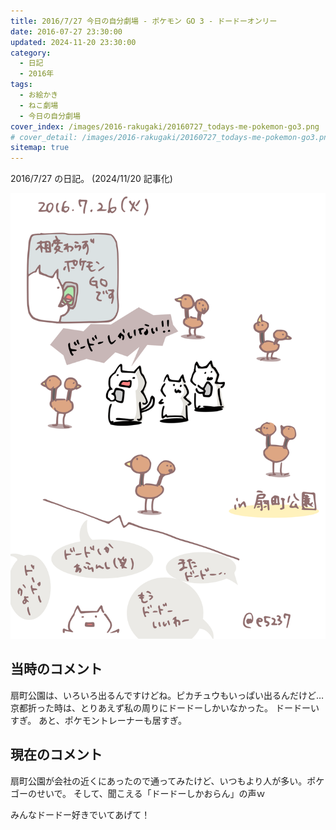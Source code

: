 ```yaml
---
title: 2016/7/27 今日の自分劇場 - ポケモン GO 3 - ドードーオンリー
date: 2016-07-27 23:30:00
updated: 2024-11-20 23:30:00
category:
  - 日記
  - 2016年
tags:
  - お絵かき
  - ねこ劇場
  - 今日の自分劇場
cover_index: /images/2016-rakugaki/20160727_todays-me-pokemon-go3.png
# cover_detail: /images/2016-rakugaki/20160727_todays-me-pokemon-go3.png
sitemap: true
---
```


2016/7/27 の日記。 (2024/11/20 記事化)

![](/images/2016-rakugaki/20160727_todays-me-pokemon-go3.png)

当時のコメント
---
扇町公園は、いろいろ出るんですけどね。ピカチュウもいっぱい出るんだけど…
京都折った時は、とりあえず私の周りにドードーしかいなかった。
ドードーいすぎ。
あと、ポケモントレーナーも居すぎ。


現在のコメント
---
扇町公園が会社の近くにあったので通ってみたけど、いつもより人が多い。ポケゴーのせいで。
そして、聞こえる「ドードーしかおらん」の声ｗ

みんなドードー好きでいてあげて！

